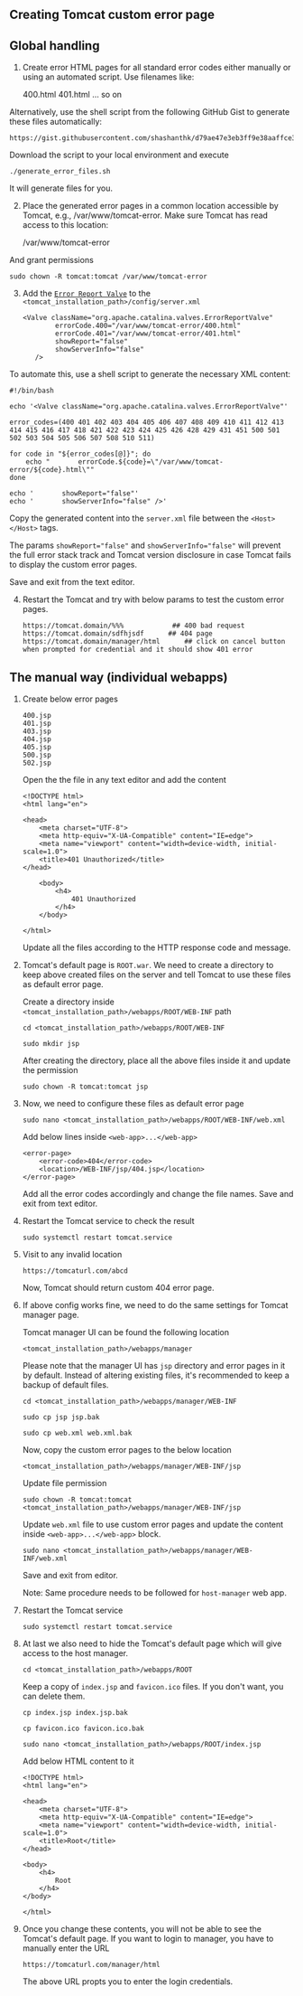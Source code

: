 ## Creating Tomcat custom error page

## Global handling

1. Create error HTML pages for all standard error codes either manually or using an automated script. Use filenames like:

    400.html
    401.html
    ... so on

Alternatively, use the shell script from the following GitHub Gist to generate these files automatically:

    https://gist.githubusercontent.com/shashanthk/d79ae47e3eb3ff9e38aaffce308acc3e/raw/4d0722f4c86fa91fc90c1f063066cfdbaa9c6866/generate_error_files.sh

Download the script to your local environment and execute

    ./generate_error_files.sh

It will generate files for you.

2. Place the generated error pages in a common location accessible by Tomcat, e.g., /var/www/tomcat-error. Make sure Tomcat has read access to this location:

    /var/www/tomcat-error

And grant permissions

    sudo chown -R tomcat:tomcat /var/www/tomcat-error

3. Add the [`Error Report Valve`](https://tomcat.apache.org/tomcat-10.0-doc/config/valve.html#Error_Report_Valve) to the `<tomcat_installation_path>/config/server.xml`

    ```
    <Valve className="org.apache.catalina.valves.ErrorReportValve"
			errorCode.400="/var/www/tomcat-error/400.html"
            errorCode.401="/var/www/tomcat-error/401.html"
            showReport="false"
            showServerInfo="false" 
       />
    ```

To automate this, use a shell script to generate the necessary XML content:

    #!/bin/bash

    echo '<Valve className="org.apache.catalina.valves.ErrorReportValve"'

    error_codes=(400 401 402 403 404 405 406 407 408 409 410 411 412 413 414 415 416 417 418 421 422 423 424 425 426 428 429 431 451 500 501 502 503 504 505 506 507 508 510 511)

    for code in "${error_codes[@]}"; do
        echo "       errorCode.${code}=\"/var/www/tomcat-error/${code}.html\""
    done

    echo '       showReport="false"'
    echo '       showServerInfo="false" />'

Copy the generated content into the `server.xml` file between the `<Host></Host>` tags.

The params `showReport="false"` and `showServerInfo="false"` will prevent the full error stack track and Tomcat version disclosure in case Tomcat fails to display the custom error pages.

Save and exit from the text editor.

4. Restart the Tomcat and try with below params to test the custom error pages.

    ```
    https://tomcat.domain/%%%            ## 400 bad request
    https://tomcat.domain/sdfhjsdf      ## 404 page
    https://tomcat.domain/manager/html      ## click on cancel button when prompted for credential and it should show 401 error
    ```

## The manual way (individual webapps)

1. Create below error pages

    ```
    400.jsp
    401.jsp
    403.jsp
    404.jsp
    405.jsp
    500.jsp
    502.jsp
    ```

    Open the the file in any text editor and add the content

    ```
    <!DOCTYPE html>
    <html lang="en">

    <head>
        <meta charset="UTF-8">
        <meta http-equiv="X-UA-Compatible" content="IE=edge">
        <meta name="viewport" content="width=device-width, initial-scale=1.0">
        <title>401 Unauthorized</title>
    </head>

        <body>
            <h4>
                401 Unauthorized
            </h4>
        </body>

    </html>
    ```

    Update all the files according to the HTTP response code and message.

2. Tomcat's default page is `ROOT.war`. We need to create a directory to keep above created files on the server and tell Tomcat to use these files as default error page.

    Create a directory inside `<tomcat_installation_path>/webapps/ROOT/WEB-INF` path

    ```
    cd <tomcat_installation_path>/webapps/ROOT/WEB-INF
    
    sudo mkdir jsp
    ```

    After creating the directory, place all the above files inside it and update the permission

    ```
    sudo chown -R tomcat:tomcat jsp
    ```

3. Now, we need to configure these files as default error page

    ```
    sudo nano <tomcat_installation_path>/webapps/ROOT/WEB-INF/web.xml
    ```

    Add below lines inside `<web-app>...</web-app>`

    ```
    <error-page>
        <error-code>404</error-code>
        <location>/WEB-INF/jsp/404.jsp</location>
    </error-page>
    ```

    Add all the error codes accordingly and change the file names. Save and exit from text editor.

4. Restart the Tomcat service to check the result

    ```
    sudo systemctl restart tomcat.service
    ```

5. Visit to any invalid location

    ```
    https://tomcaturl.com/abcd
    ```

    Now, Tomcat should return custom 404 error page.

6. If above config works fine, we need to do the same settings for Tomcat manager page.

    Tomcat manager UI can be found the following location

    ```
    <tomcat_installation_path>/webapps/manager
    ```

    Please note that the manager UI has `jsp` directory and error pages in it by default. Instead of altering existing files, it's recommended to keep a backup of default files.

    ```
    cd <tomcat_installation_path>/webapps/manager/WEB-INF

    sudo cp jsp jsp.bak

    sudo cp web.xml web.xml.bak
    ```

    Now, copy the custom error pages to the below location

    ```
    <tomcat_installation_path>/webapps/manager/WEB-INF/jsp
    ```

    Update file permission

    ```
    sudo chown -R tomcat:tomcat <tomcat_installation_path>/webapps/manager/WEB-INF/jsp
    ```

    Update `web.xml` file to use custom error pages and update the content inside `<web-app>...</web-app>` block.

    ```
    sudo nano <tomcat_installation_path>/webapps/manager/WEB-INF/web.xml
    ```

    Save and exit from editor.

    Note: Same procedure needs to be followed for `host-manager` web app.

7. Restart the Tomcat service

    ```
    sudo systemctl restart tomcat.service
    ```
    
8. At last we also need to hide the Tomcat's default page which will give access to the host manager.

    ```
    cd <tomcat_installation_path>/webapps/ROOT
    ```

    Keep a copy of `index.jsp` and `favicon.ico` files. If you don't want, you can delete them.

    ``` 
    cp index.jsp index.jsp.bak
    
    cp favicon.ico favicon.ico.bak

    sudo nano <tomcat_installation_path>/webapps/ROOT/index.jsp
    ```

    Add below HTML content to it

    ```
    <!DOCTYPE html>
    <html lang="en">

    <head>
        <meta charset="UTF-8">
        <meta http-equiv="X-UA-Compatible" content="IE=edge">
        <meta name="viewport" content="width=device-width, initial-scale=1.0">
        <title>Root</title>
    </head>

    <body>
        <h4>
            Root
        </h4>
    </body>

    </html>
    ```

9. Once you change these contents, you will not be able to see the Tomcat's default page. If you want to login to manager, you have to manually enter the URL

    ```
    https://tomcaturl.com/manager/html
    ```

    The above URL propts you to enter the login credentials.
